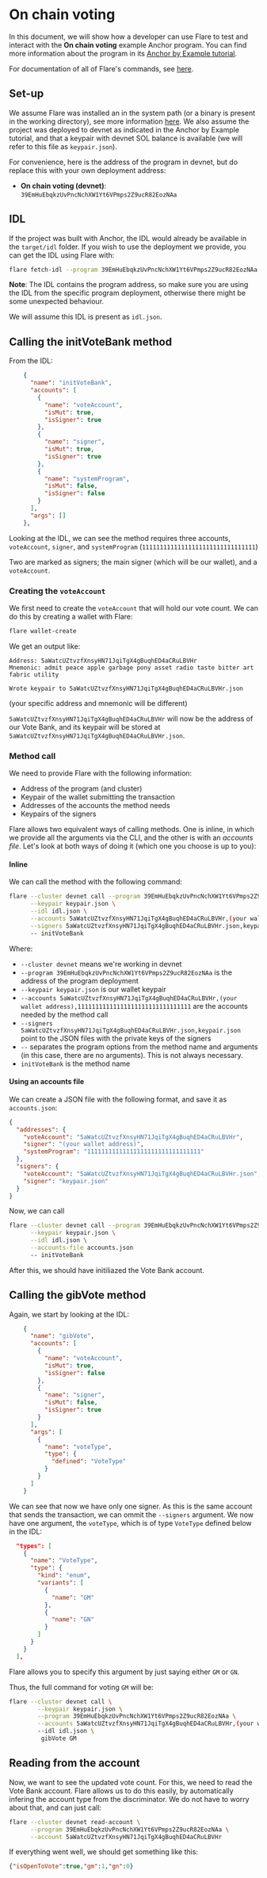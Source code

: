 # On chain voting

In this document, we will show how a developer can use Flare to test and interact with the **On chain voting** example Anchor program. You can find more information about the program in its [Anchor by Example tutorial](https://examples.anchor-lang.com/docs/onchain-voting).

For documentation of all of Flare's commands, see [here](./README.md).

## Set-up

We assume Flare was installed an in the system path (or a binary is present in the working directory), see more information [here](../README.md). We also assume the project was deployed to devnet as indicated in the Anchor by Example tutorial, and that a keypair with devnet SOL balance is available (we will refer to this file as `keypair.json`).

For convenience, here is the address of the program in devnet, but do replace this with your own deployment address:

- **On chain voting (devnet)**: `39EmHuEbqkzUvPncNchXW1Yt6VPmps2Z9ucR82EozNAa`

## IDL

If the project was built with Anchor, the IDL would already be available in the `target/idl` folder. If you wish to use the deployment we provide, you can get the IDL using Flare with:

```bash
flare fetch-idl --program 39EmHuEbqkzUvPncNchXW1Yt6VPmps2Z9ucR82EozNAa
```

**Note**: The IDL contains the program address, so make sure you are using the IDL from the specific program deployment, otherwise there might be some unexpected behaviour.

We will assume this IDL is present as `idl.json`.

## Calling the initVoteBank method

From the IDL:
```json
    {
      "name": "initVoteBank",
      "accounts": [
        {
          "name": "voteAccount",
          "isMut": true,
          "isSigner": true
        },
        {
          "name": "signer",
          "isMut": true,
          "isSigner": true
        },
        {
          "name": "systemProgram",
          "isMut": false,
          "isSigner": false
        }
      ],
      "args": []
    },
```
Looking at the IDL, we can see the method requires three accounts, `voteAccount`, `signer`, and `systemProgram` (`11111111111111111111111111111111`)

Two are marked as signers; the main signer (which will be our wallet), and a `voteAccount`.


### Creating the `voteAccount`

We first need to create the `voteAccount` that will hold our vote count. We can do this by creating a wallet with Flare:

```bash
flare wallet-create
```
We get an output like:
```
Address: 5aWatcUZtvzfXnsyHN71JqiTgX4gBuqhED4aCRuLBVHr
Mnemonic: admit peace apple garbage pony asset radio taste bitter art fabric utility

Wrote keypair to 5aWatcUZtvzfXnsyHN71JqiTgX4gBuqhED4aCRuLBVHr.json
```
(your specific address and mnemonic will be different)

`5aWatcUZtvzfXnsyHN71JqiTgX4gBuqhED4aCRuLBVHr` will now be the address of our Vote Bank, and its keypair will be stored at `5aWatcUZtvzfXnsyHN71JqiTgX4gBuqhED4aCRuLBVHr.json`.

### Method call

We need to provide Flare with the following information:
- Address of the program (and cluster)
- Keypair of the wallet submitting the transaction
- Addresses of the accounts the method needs
- Keypairs of the signers

Flare allows two equivalent ways of calling methods. One is inline, in which we provide all the arguments via the CLI, and the other is with an *accounts file*. Let's look at both ways of doing it (which one you choose is up to you):

#### Inline

We can call the method with the following command:
```bash
flare --cluster devnet call --program 39EmHuEbqkzUvPncNchXW1Yt6VPmps2Z9ucR82EozNAa \
      --keypair keypair.json \
      --idl idl.json \
      --accounts 5aWatcUZtvzfXnsyHN71JqiTgX4gBuqhED4aCRuLBVHr,(your wallet address),11111111111111111111111111111111 \
      --signers 5aWatcUZtvzfXnsyHN71JqiTgX4gBuqhED4aCRuLBVHr.json,keypair.json
      -- initVoteBank
```

Where:
- `--cluster devnet` means we're working in devnet
- `--program 39EmHuEbqkzUvPncNchXW1Yt6VPmps2Z9ucR82EozNAa` is the address of the program deployment
- `--keypair keypair.json` is our wallet keypair
- `--accounts 5aWatcUZtvzfXnsyHN71JqiTgX4gBuqhED4aCRuLBVHr,(your wallet address),11111111111111111111111111111111` are the accounts needed by the method call
- `--signers 5aWatcUZtvzfXnsyHN71JqiTgX4gBuqhED4aCRuLBVHr.json,keypair.json` point to the JSON files with the private keys of the signers
- `--` separates the program options from the method name and arguments (in this case, there are no arguments). This is not always necessary.
- `initVoteBank` is the method name

#### Using an accounts file
We can create a JSON file with the following format, and save it as `accounts.json`:
```json
{
  "addresses": {
    "voteAccount": "5aWatcUZtvzfXnsyHN71JqiTgX4gBuqhED4aCRuLBVHr",
    "signer": "(your wallet address)",
    "systemProgram": "11111111111111111111111111111111"
  },
  "signers": {
    "voteAccount": "5aWatcUZtvzfXnsyHN71JqiTgX4gBuqhED4aCRuLBVHr.json",
    "signer": "keypair.json"
  }
}
```

Now, we can call
```bash
flare --cluster devnet call --program 39EmHuEbqkzUvPncNchXW1Yt6VPmps2Z9ucR82EozNAa \
      --keypair keypair.json \
      --idl idl.json \
      --accounts-file accounts.json 
      -- initVoteBank

```

After this, we should have initiliazed the Vote Bank account.

## Calling the gibVote method

Again, we start by looking at the IDL:
```json
    {
      "name": "gibVote",
      "accounts": [
        {
          "name": "voteAccount",
          "isMut": true,
          "isSigner": false
        },
        {
          "name": "signer",
          "isMut": false,
          "isSigner": true
        }
      ],
      "args": [
        {
          "name": "voteType",
          "type": {
            "defined": "VoteType"
          }
        }
      ]
    }

```

We can see that now we have only one signer. As this is the same account that sends the transaction, we can ommit the `--signers` argument. We now have one argument, the `voteType`, which is of type `VoteType` defined below in the IDL:

```json
  "types": [
    {
      "name": "VoteType",
      "type": {
        "kind": "enum",
        "variants": [
          {
            "name": "GM"
          },
          {
            "name": "GN"
          }
        ]
      }
    }
  ],
```

Flare allows you to specify this argument by just saying either `GM` or `GN`.

Thus, the full command for voting `GM` will be:
```bash
flare --cluster devnet call \
        --keypair keypair.json \
        --program 39EmHuEbqkzUvPncNchXW1Yt6VPmps2Z9ucR82EozNAa \
        --accounts 5aWatcUZtvzfXnsyHN71JqiTgX4gBuqhED4aCRuLBVHr,(your wallet address) \
        --idl idl.json \
         gibVote GM
```

## Reading from the account

Now, we want to see the updated vote count. For this, we need to read the Vote Bank account. Flare allows us to do this easily, by automatically infering the account type from the discriminator. We do not have to worry about that, and can just call:
```bash
flare --cluster devnet read-account \
      --program 39EmHuEbqkzUvPncNchXW1Yt6VPmps2Z9ucR82EozNAa \
      --account 5aWatcUZtvzfXnsyHN71JqiTgX4gBuqhED4aCRuLBVHr
```

If everything went well, we should get something like this:
```json
{"isOpenToVote":true,"gm":1,"gn":0}
```
